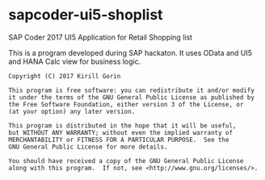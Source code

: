 # sapcoder-ui5-shoplist
SAP Coder 2017 UI5 Application for Retail Shopping list

This is a program developed during SAP hackaton. It uses OData and UI5 and HANA Calc view for business logic.

    Copyright (C) 2017 Kirill Gorin

    This program is free software: you can redistribute it and/or modify
    it under the terms of the GNU General Public License as published by
    the Free Software Foundation, either version 3 of the License, or
    (at your option) any later version.

    This program is distributed in the hope that it will be useful,
    but WITHOUT ANY WARRANTY; without even the implied warranty of
    MERCHANTABILITY or FITNESS FOR A PARTICULAR PURPOSE.  See the
    GNU General Public License for more details.

    You should have received a copy of the GNU General Public License
    along with this program.  If not, see <http://www.gnu.org/licenses/>.
